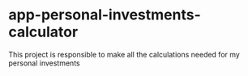 # app-personal-investments-calculator
This project is responsible to make all the calculations needed for my personal investments
